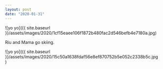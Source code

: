```yaml
---
layout: post
date: "2020-01-31"
---
```


![yo yo]({{ site.baseurl }}/assets/images/2020/1cf15eaee106f1872b480fac2d546befb4e7180a.jpg)

Riu and Mama go skiing.

![yo yo]({{ site.baseurl }}/assets/images/2020/15c50a1638fdaf56e8ef870752b5e052c2338b5c.jpg)
